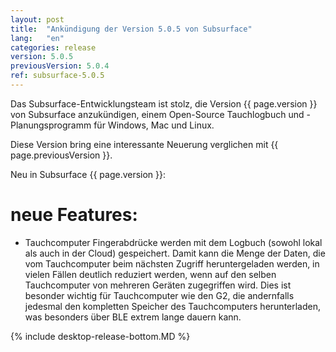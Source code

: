 ```yaml
---
layout: post
title:  "Ankündigung der Version 5.0.5 von Subsurface"
lang:   "en"
categories: release
version: 5.0.5
previousVersion: 5.0.4
ref: subsurface-5.0.5
---
```


Das Subsurface-Entwicklungsteam ist stolz, die Version {{ page.version }} von Subsurface anzukündigen, einem Open-Source Tauchlogbuch und -Planungsprogramm für Windows, Mac und Linux.

Diese Version bring eine interessante Neuerung verglichen mit {{ page.previousVersion }}.

Neu in Subsurface {{ page.version }}:

# neue Features:

- Tauchcomputer Fingerabdrücke werden mit dem Logbuch (sowohl lokal als auch in der Cloud) gespeichert. Damit kann die Menge der Daten, die vom Tauchcomputer beim nächsten Zugriff heruntergeladen werden, in vielen Fällen deutlich reduziert werden, wenn auf den selben Tauchcomputer von mehreren Geräten zugegriffen wird. Dies ist besonder wichtig für Tauchcomputer wie den G2, die andernfalls jedesmal den kompletten Speicher des Tauchcomputers herunterladen, was besonders über BLE extrem lange dauern kann.


{% include desktop-release-bottom.MD %}
